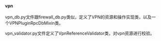 #### vpn
vpn_db.py文件跟firewall_db.py类似，定义了VPN的资源和操作实现类，以及一个VPNPluginRpcDbMixin类。

vpn_validator.py文件定义了VpnReferenceValidator类，对vpn资源进行校验。

